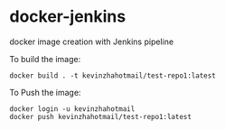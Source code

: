 # docker-jenkins
docker image creation with Jenkins pipeline

To build the image:
```
docker build . -t kevinzhahotmail/test-repo1:latest
```

To Push the image:
```
docker login -u kevinzhahotmail
docker push kevinzhahotmail/test-repo1:latest
```
